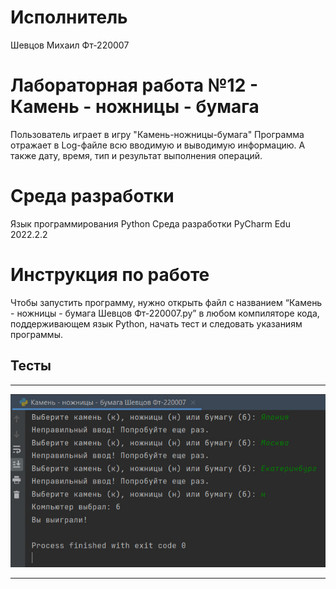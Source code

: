 # Исполнитель
Шевцов Михаил
Фт-220007

# Лабораторная работа №12 - Камень - ножницы - бумага
Пользователь играет в игру "Камень-ножницы-бумага"
Программа отражает в Log-файле всю вводимую и выводимую информацию. А также дату, время, тип и результат выполнения операций.

# Среда разработки
Язык программирования Python
Среда разработки PyCharm Edu 2022.2.2

# Инструкция по работе
Чтобы запустить программу, нужно открыть файл с названием “Камень - ножницы - бумага Шевцов Фт-220007.py” в любом компиляторе кода, поддерживающем язык Python, начать тест и следовать указаниям программы.

## Тесты

___
![Тест_программы](photo_2023-12-02_00-02-34.jpg)
___


